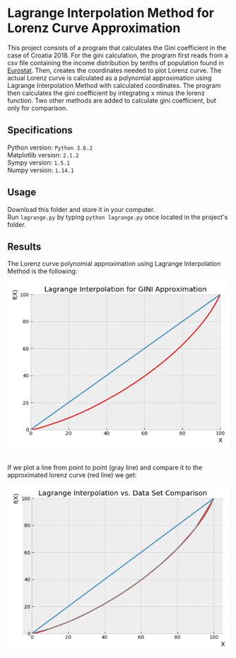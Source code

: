 # Lagrange Interpolation Method for Lorenz Curve Approximation

This project consists of a program that calculates the Gini coefficient in the case of Croatia 2018. For the gini calculation, the program first reads from a csv file containing the income distribution by tenths of population found in [Eurostat](https://appsso.eurostat.ec.europa.eu/nui/show.do?dataset=ilc_di01&lang=en). Then, creates the coordinates needed to plot Lorenz curve. The actual Lorenz curve is calculated as a polynomial approximation using Lagrange Interpolation Method with calculated coordinates. The program then calculates the gini coefficient by integrating x minus the lorenz function. Two other methods are added to calculate gini coefficient, but only for comparison.

## Specifications

Python version: `Python 3.6.2`<br />
Matplotlib version: `2.1.2`<br />
Sympy version: `1.5.1`<br />
Numpy version: `1.14.1`

## Usage

Download this folder and store it in your computer.<br />
Run `lagrange.py` by typing `python lagrange.py` once located in the project's folder. 

## Results

The Lorenz curve polynomial approximation using Lagrange Interpolation Method is the following: <br />

![alt text](https://github.com/the-other-mariana/lagrange-for-gini-croatia/blob/master/results/lorenz-curve-hrv.png?raw=true)

<br />
If we plot a line from point to point (gray line) and compare it to the approximated lorenz curve (red line) we get: <br />

![alt text](https://github.com/the-other-mariana/lagrange-for-gini-croatia/blob/master/results/lagrange-vs-data.png?raw=true)